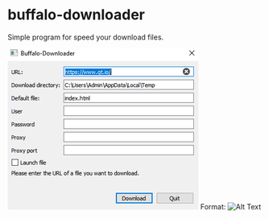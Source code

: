# buffalo-downloader
Simple program for speed your download files. 


![buffalo-downloader](/images/buffalo-downloader.PNG)
Format: ![Alt Text](url)
